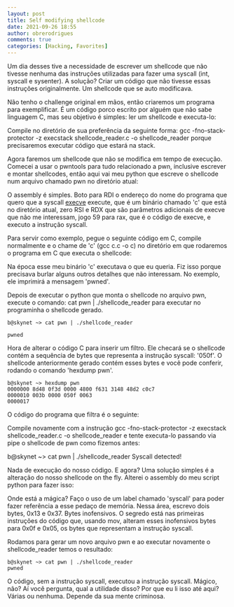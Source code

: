 ```yaml
---
layout: post
title: Self modifying shellcode
date: 2021-09-26 18:55
author: obrerodrigues
comments: true
categories: [Hacking, Favorites]
---
```


Um dia desses tive a necessidade de escrever um shellcode que não tivesse nenhuma das instruções utilizadas para fazer uma syscall (int, syscall e sysenter). A solução? Criar um código que não tivesse essas instruções originalmente. Um shellcode que se auto modificava.

Não tenho o challenge original em mãos, então criaremos um programa para exemplificar. É um código porco escrito por alguém que não sabe linguagem C, mas seu objetivo é simples: ler um shellcode e executa-lo:

<script src="https://gist.github.com/brerodrigues/f775c34d11e5734c0c2613f2a9553dd6.js"></script>

Compile no diretório de sua preferência da seguinte forma: gcc -fno-stack-protector -z execstack shellcode_reader.c -o shellcode_reader porque precisaremos executar código que estará na stack.

Agora faremos um shellcode que não se modifica em tempo de execução. Comecei a usar o pwntools para tudo relacionado a pwn, inclusive escrever e montar shellcodes, então aqui vai meu python que escreve o shellcode num arquivo chamado pwn no diretório atual:

<script src="https://gist.github.com/brerodrigues/8555fe9241acf4eb7cd6448afc98fd3d.js"></script>

O assembly é simples. Boto para RDI o endereço do nome do programa que quero que a syscall [execve](https://man7.org/linux/man-pages/man2/execve.2.html) execute, que é um binário chamado 'c' que está no diretório atual, zero RSI e RDX que são parâmetros adicionais de execve que não me interessam, jogo 59 para rax, que é o código de execve, e executo a instrução syscall.

Para servir como exemplo, pegue o seguinte código em C, compile normalmente e o chame de 'c' (gcc c.c -o c) no diretório em que rodaremos o programa em C que executa o shellcode:

<script src="https://gist.github.com/brerodrigues/628457dfb2010d0da5bcca009cabb328.js"></script>

Na época esse meu binário 'c' executava o que eu queria. Fiz isso porque precisava burlar alguns outros detalhes que não interessam. No exemplo, ele imprimirá a mensagem 'pwned'.

Depois de executar o python que monta o shellcode no arquivo pwn, execute o comando: cat pwn \| ./shellcode_reader para executar no programinha o shellcode gerado.

```
b@skynet ~> cat pwn | ./shellcode_reader

pwned
```

Hora de alterar o código C para inserir um filtro. Ele checará se o shellcode contém a sequência de bytes que representa a instrução syscall: '050f'. O shellcode anteriormente gerado contém esses bytes e você pode conferir, rodando o comando 'hexdump pwn'.

```
b@skynet ~> hexdump pwn
0000000 8d48 0f3d 0000 4800 f631 3148 48d2 c0c7
0000010 003b 0000 050f 0063
0000017
```

O código do programa que filtra é o seguinte:

<script src="https://gist.github.com/brerodrigues/3477eb7f36402de1ca7637cb715df1c3.js"></script>

Compile novamente com a instrução gcc -fno-stack-protector -z execstack shellcode_reader.c -o shellcode_reader e tente executa-lo passando via pipe o shellcode de pwn como fizemos antes:

b@skynet ~> cat pwn | ./shellcode_reader
Syscall detected!

Nada de execução do nosso código. E agora?
Uma solução simples é a alteração do nosso shellcode on the fly. Alterei o assembly do meu script python para fazer isso:

<script src="https://gist.github.com/brerodrigues/fc670804140ec52bb423bea22127a52e.js"></script>

Onde está a mágica? Faço o uso de um label chamado 'syscall' para poder fazer referência a esse pedaço de memória. Nessa área, escrevo dois bytes, 0x13 e 0x37. Bytes inofensivos. O segredo está nas primeiras instruções do código que, usando mov, alteram esses inofensivos bytes para 0x0f e 0x05, os bytes que representam a instrução syscall.

Rodamos para gerar um novo arquivo pwn e ao executar novamente o shellcode_reader temos o resultado:

```
b@skynet ~> cat pwn | ./shellcode_reader
pwned
```

O código, sem a instrução syscall, executou a instrução syscall. Mágico, não?
Aí você pergunta, qual a utilidade disso? Por que eu li isso até aqui?
Várias ou nenhuma. Depende da sua mente criminosa.
